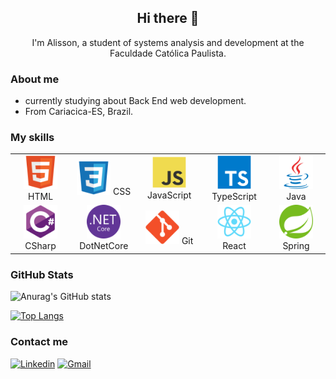 <h2 align="center">
    Hi there 👋
</h2>

<div align="center">
    <p>I'm Alisson, a student of systems analysis and development at the Faculdade Católica Paulista.</p>
</div>

###  About me 

<ul>
  <li> currently studying about Back End web development.</li>
  <li> From Cariacica-ES, Brazil.</li>
</ul>

### My skills

<table>
  <tr>
    <td align="center" width="100">
        <img src="https://raw.githubusercontent.com/devicons/devicon/master/icons/html5/html5-original.svg" width="54" height="54" alt="HTML" />
      <span>HTML</span>
    </td>
    <td align="center" width="100">
        <img src="https://raw.githubusercontent.com/devicons/devicon/master/icons/css3/css3-original.svg" width="54" height="54" alt="CSS" />
      <span>CSS</span>
    </td>
    <td align="center" width="100">
        <img src="https://raw.githubusercontent.com/devicons/devicon/master/icons/javascript/javascript-original.svg" width="54" height="50" alt="JavaScript" />
      <span>JavaScript</span>
    </td>
    <td align="center" width="100">
        <img src="https://raw.githubusercontent.com/devicons/devicon/master/icons/typescript/typescript-original.svg" width="54" height="54" alt="TypeScript" />
      <span>TypeScript</span>
    </td>
    <td align="center" width="100">
        <img src="https://raw.githubusercontent.com/devicons/devicon/master/icons/java/java-original.svg" width="54" height="54" alt="Java" />
      <span>Java</span>
    </td>
    </tr>
    <tr>
    <td align="center" width="100">
        <img src="https://raw.githubusercontent.com/devicons/devicon/master/icons/csharp/csharp-original.svg" width="54" height="54" alt="CSharp" />
      <span>CSharp</span>
    </td>
    <td align="center" width="100">
        <img src="https://raw.githubusercontent.com/devicons/devicon/master/icons/dotnetcore/dotnetcore-original.svg" width="54" height="54" alt="DotNetCore" />
      <span>DotNetCore</span>
    </td>
    <td align="center" width="100">
        <img src="https://raw.githubusercontent.com/devicons/devicon/master/icons/git/git-original.svg" width="54" height="54" alt="Git" />
      <span>Git</span>
    </td>
    <td align="center" width="100">
        <img src="https://raw.githubusercontent.com/devicons/devicon/master/icons/react/react-original.svg" width="54" height="54" alt="React" />
      <span>React</span>
    </td>
    <td align="center" width="100">
        <img src="https://raw.githubusercontent.com/devicons/devicon/master/icons/spring/spring-original.svg" width="54" height="54" alt="Spring" />
      <span>Spring</span>
    </td>
  </tr>
</table>

### GitHub Stats

![Anurag's GitHub stats](https://github-readme-stats.vercel.app/api?username=Alisson-FernandesBR&show_icons=true&theme=radical)


[![Top Langs](https://github-readme-stats.vercel.app/api/top-langs/?username=Alisson-FernandesBR)](https://github.com/Alisson-FernandesBR/github-readme-stats)

### Contact me

<a href="https://www.linkedin.com/in/alisson-fernandes-de-alencar"><img src="https://img.shields.io/badge/-LinkedIn-0270AD?style=flat-square&logo=Linkedin&logoColor=white&link=https://www.linkedin.com/in/alisson-fernandes-de-alencar" alt="Linkedin"/></a>
<a href="mailto:alisson.fernandesbr98@gmail.com"><img src="https://img.shields.io/badge/-Gmail-E94134?style=flat-square&logo=Gmail&logoColor=white&link=mailto:math.alisson.fernandesbr98@gmail.com" alt="Gmail"/></a>
